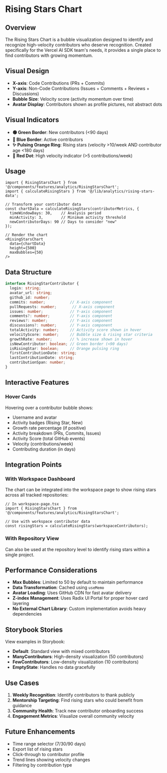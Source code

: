 # Rising Stars Chart

## Overview

The Rising Stars Chart is a bubble visualization designed to identify and recognize high-velocity contributors who deserve recognition. Created specifically for the Vercel AI SDK team's needs, it provides a single place to find contributors with growing momentum.

## Visual Design

- **X-axis**: Code Contributions (PRs + Commits)
- **Y-axis**: Non-Code Contributions (Issues + Comments + Reviews + Discussions)  
- **Bubble Size**: Velocity score (activity momentum over time)
- **Avatar Display**: Contributors shown as profile pictures, not abstract dots

## Visual Indicators

- **🟢 Green Border**: New contributors (<90 days)
- **🔵 Blue Border**: Active contributors
- **✨ Pulsing Orange Ring**: Rising stars (velocity >10/week AND contributor age <180 days)
- **🔴 Red Dot**: High velocity indicator (>5 contributions/week)

## Usage

```tsx
import { RisingStarsChart } from '@/components/features/analytics/RisingStarsChart';
import { calculateRisingStars } from '@/lib/analytics/rising-stars-data';

// Transform your contributor data
const chartData = calculateRisingStars(contributorMetrics, {
  timeWindowDays: 30,    // Analysis period
  minActivity: 3,        // Minimum activity threshold
  newContributorDays: 90 // Days to consider "new"
});

// Render the chart
<RisingStarsChart 
  data={chartData}
  height={500}
  maxBubbles={50}
/>
```

## Data Structure

```typescript
interface RisingStarContributor {
  login: string;
  avatar_url: string;
  github_id: number;
  commits: number;           // X-axis component
  pullRequests: number;       // X-axis component  
  issues: number;            // Y-axis component
  comments?: number;         // Y-axis component
  reviews?: number;          // Y-axis component
  discussions?: number;      // Y-axis component
  totalActivity: number;     // Activity score shown in hover
  velocityScore: number;     // Bubble size & rising star criteria
  growthRate: number;        // % increase shown in hover
  isNewContributor: boolean; // Green border (<90 days)
  isRisingStar: boolean;     // Orange pulsing ring
  firstContributionDate: string;
  lastContributionDate: string;
  contributionSpan: number;
}
```

## Interactive Features

### Hover Cards
Hovering over a contributor bubble shows:
- Username and avatar
- Activity badges (Rising Star, New)
- Growth rate percentage (if positive)
- Activity breakdown (PRs, Commits, Issues)
- Activity Score (total GitHub events)
- Velocity (contributions/week)
- Contributing duration (in days)

## Integration Points

### With Workspace Dashboard
The chart can be integrated into the workspace page to show rising stars across all tracked repositories:

```tsx
// In workspace-page.tsx
import { RisingStarsChart } from '@/components/features/analytics/RisingStarsChart';

// Use with workspace contributor data
const risingStars = calculateRisingStars(workspaceContributors);
```

### With Repository View
Can also be used at the repository level to identify rising stars within a single project.

## Performance Considerations

- **Max Bubbles**: Limited to 50 by default to maintain performance
- **Data Transformation**: Cached using `useMemo` 
- **Avatar Loading**: Uses GitHub CDN for fast avatar delivery
- **Z-index Management**: Uses Radix UI Portal for proper hover card layering
- **No External Chart Library**: Custom implementation avoids heavy dependencies

## Storybook Stories

View examples in Storybook:
- **Default**: Standard view with mixed contributors
- **ManyContributors**: High-density visualization (50 contributors)
- **FewContributors**: Low-density visualization (10 contributors)
- **EmptyState**: Handles no data gracefully

## Use Cases

1. **Weekly Recognition**: Identify contributors to thank publicly
2. **Mentorship Targeting**: Find rising stars who could benefit from guidance
3. **Community Health**: Track new contributor onboarding success
4. **Engagement Metrics**: Visualize overall community velocity

## Future Enhancements

- Time range selector (7/30/90 days)
- Export list of rising stars
- Click-through to contributor profile
- Trend lines showing velocity changes
- Filtering by contribution type